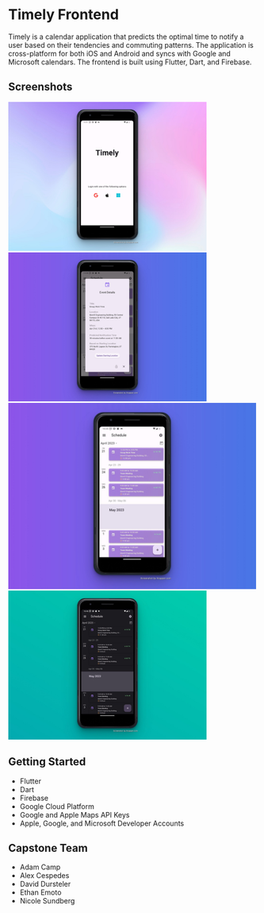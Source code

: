 # Timely Frontend

Timely is a calendar application that predicts the optimal time to notify  a user based on their tendencies and commuting patterns. The application is cross-platform for both iOS and Android and syncs with Google and Microsoft calendars. The frontend is built using Flutter, Dart, and Firebase.

## Screenshots
[<img src="assets/login_pastel.jpg" width="400"/>](assets/login_pastel.jpg)
[<img src="assets/light_mode_details.png" width="400" />](assets/light_mode_details.png)
[<img src="assets/light_color_view.png" width="500" />](assets/light_color_view.png)
[<img src="assets/dark_mode_default.png" width="400"/>](assets/dark_mode_default.png)


## Getting Started

- Flutter
- Dart
- Firebase
- Google Cloud Platform
- Google and Apple Maps API Keys
- Apple, Google, and Microsoft Developer Accounts
  
## Capstone Team

- Adam Camp
- Alex Cespedes
- David Dursteler
- Ethan Emoto
- Nicole Sundberg